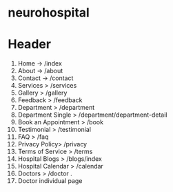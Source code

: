 # neurohospital

# Header
1. Home ->              /index
2. About ->             /about
3. Contact ->           /contact
4. Services >             /services
5. Gallery >             /gallery
6. Feedback >            /feedback
7. Department >          /department
8. Department Single >    /department/department-detail
9. Book an Appointment >    /book
10. Testimonial >           /testimonial
11. FAQ >                   /faq
12. Privacy Policy>         /privacy
13. Terms of Service >      /terms
14. Hospital Blogs >        /blogs/index
15. Hospital Calendar >      /calendar
16. Doctors >               /doctor .
17. Doctor individual page